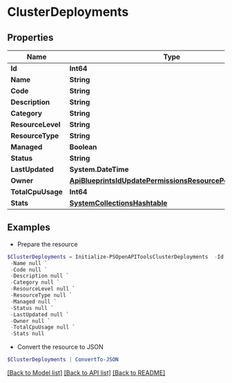 # ClusterDeployments
## Properties

Name | Type | Description | Notes
------------ | ------------- | ------------- | -------------
**Id** | **Int64** |  | [optional] 
**Name** | **String** |  | [optional] 
**Code** | **String** |  | [optional] 
**Description** | **String** |  | [optional] 
**Category** | **String** |  | [optional] 
**ResourceLevel** | **String** |  | [optional] 
**ResourceType** | **String** |  | [optional] 
**Managed** | **Boolean** |  | [optional] 
**Status** | **String** |  | [optional] 
**LastUpdated** | **System.DateTime** |  | [optional] 
**Owner** | [**ApiBlueprintsIdUpdatePermissionsResourcePermissionSites**](ApiBlueprintsIdUpdatePermissionsResourcePermissionSites.md) |  | [optional] 
**TotalCpuUsage** | **Int64** |  | [optional] 
**Stats** | [**SystemCollectionsHashtable**](.md) |  | [optional] 

## Examples

- Prepare the resource
```powershell
$ClusterDeployments = Initialize-PSOpenAPIToolsClusterDeployments  -Id null `
 -Name null `
 -Code null `
 -Description null `
 -Category null `
 -ResourceLevel null `
 -ResourceType null `
 -Managed null `
 -Status null `
 -LastUpdated null `
 -Owner null `
 -TotalCpuUsage null `
 -Stats null
```

- Convert the resource to JSON
```powershell
$ClusterDeployments | ConvertTo-JSON
```

[[Back to Model list]](../README.md#documentation-for-models) [[Back to API list]](../README.md#documentation-for-api-endpoints) [[Back to README]](../README.md)

